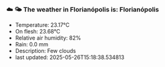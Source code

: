 ### ☁️ 🌤️  The weather in Florianópolis is: Florianópolis

- Temperature: 23.17°C
- On flesh: 23.68°C
- Relative air humidity: 82%
- Rain: 0.0 mm
- Description: Few clouds
- last updated: 2025-05-26T15:18:38.534813
